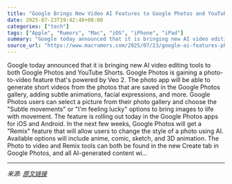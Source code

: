 ```yaml
---
title: "Google Brings New Video AI Features to Google Photos and YouTube Shorts"
date: 2025-07-23T19:42:48+08:00
categories: ["tech"]
tags: ["Apple", "Rumors", "Mac", "iOS", "iPhone", "iPad"]
summary: "Google today announced that it is bringing new AI video editing tools to both Google Photos and YouTube Shorts. Google &zwnj;Photos&zwnj; is gaining a photo-to-video feature that's powered by Veo 2. T"
source_url: "https://www.macrumors.com/2025/07/23/google-ai-features-photos-youtube/"
---
```


Google today announced that it is bringing new AI video editing tools to both Google Photos and YouTube Shorts. Google &zwnj;Photos&zwnj; is gaining a photo-to-video feature that's powered by Veo 2. The photo app will be able to generate short videos from the photos that are saved in the Google &zwnj;Photos&zwnj; gallery, adding subtle animations, facial expressions, and more. Google &zwnj;Photos&zwnj; users can select a picture from their photo gallery and choose the "Subtle movements" or "I'm feeling lucky" options to bring images to life with movement. The feature is rolling out today in the Google &zwnj;Photos&zwnj; apps for iOS and Android. In the next few weeks, Google &zwnj;Photos&zwnj; will get a "Remix" feature that will allow users to change the style of a photo using AI. Available options will include anime, comic, sketch, and 3D animation. The Photo to video and Remix tools can both be found in the new Create tab in Google &zwnj;Photos&zwnj;, and all AI-generated content wi...

---

*来源: [原文链接](https://www.macrumors.com/2025/07/23/google-ai-features-photos-youtube/)*
